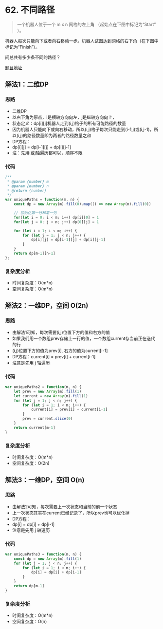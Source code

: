 # 62. 不同路径
> 一个机器人位于一个 m x n 网格的左上角 （起始点在下图中标记为“Start” ）。

机器人每次只能向下或者向右移动一步。机器人试图达到网格的右下角（在下图中标记为“Finish”）。

问总共有多少条不同的路径？

[题目地址](https://leetcode-cn.com/problems/unique-paths)

## 解法1：二维DP
### 思路

* 二维DP
* 以右下角为原点，i是横轴方向向左，j是纵轴方向向上，
* 状态定义：dp[i][j]机器人走到(i,j)格子的所有可能路径的数量
* 因为机器人只能向下或向右移动，所以(i,j)格子每次只能走到(i-1,j)或(i,j-1)，所以(i,j)的路径数量即为两者的路径数量之和
* DP方程：
* dp[i][j] = dp[i-1][j] + dp[i][j-1]
* 注：先用i或j轴遍历都可以，顺序不限

### 代码
```js
/**
 * @param {number} m
 * @param {number} n
 * @return {number}
 */
var uniquePaths = function(m, n) {
    const dp = new Array(m).fill(0).map(() => new Array(n).fill(0))

    // 初始化第一行和第一列
    for(let i = 0; i < m; i++) dp[i][0] = 1
    for(let j = 0; j < n; j++) dp[0][j] = 1

    for (let i = 1; i < m; i++) {
        for (let j = 1; j < n; j++) {
            dp[i][j] = dp[i-1][j] + dp[i][j-1]
        }
    }
    return dp[m-1][n-1]
};
```

### 复杂度分析
* 时间复杂度：O(m*n)
* 空间复杂度：O(m*n)

## 解法2：一维DP，空间 O(2n)
### 思路
* 由解法1可知，每次需要(i,j)位置下方的值和右方的值
* 如果我们用一个数组prev存储上一行的值，一个数组current存当前正在迭代的行
* (i,j)位置下方的值为prev[i], 右方的值为current[i-1]
* DP方程：current[i] = prev[i] + current[i-1]
* 注意是先用 j 轴遍历

### 代码
```js
var uniquePaths2 = function(m, n) {
    let prev = new Array(m).fill(1)
    let current = new Array(m).fill(1)
    for (let j = 1; j < n; j++) {
        for (let i = 1; i < m; i++) {
            current[i] = prev[i] + current[i-1]
        }
        prev = current.slice(0)
    }
    return current[m-1]
}
```

### 复杂度分析
* 时间复杂度：O(m*n)
* 空间复杂度：O(2n)


## 解法3：一维DP，空间 O(n)
### 思路
* 由解法2可知，每次需要上一次状态和当前的前一个状态
* 上一次状态其实在current已经记录了，所以prev也可以优化掉
* DP方程：
* dp[i] = dp[i] + dp[i-1]
* 注意是先用 j 轴遍历

### 代码
```js
var uniquePaths3 = function(m, n) {
    const dp = new Array(m).fill(1)
    for (let j = 1; j < n; j++) {
        for (let i = 1; i < m; i++) {
            dp[i] = dp[i] + dp[i-1]
        }
    }
    return dp[m-1]
}
```
### 复杂度分析
* 时间复杂度：O(m*n)
* 空间复杂度：O(n)